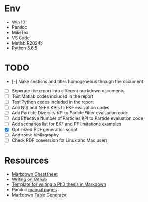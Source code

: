 # Env
- Win 10
- Pandoc
- MikeTex
- VS Code
- Matlab R2024b
- Python 3.6.5

# TODO
- [-] Make sections and titles homogeneous through the document
- [ ] Seperate the report into different markdown documents
- [ ] Test Matlab codes included in the report
- [ ] Test Python codes included in the report
- [ ] Add NIS and NEES KPIs to EKF evaluation codes
- [ ] Add Particle Diversity KPI to Paricle Filter evaluation code
- [ ] Add Effective Number of Particles KPI to Particle evaluation code
- [ ] Add scenarios list for EKF and PF limitations examples
- [x] Optimized PDF generation script
- [ ] Add some bibliography
- [ ] Check PDF conversion for Linux and Mac users

# Resources
- [Markdown Cheatsheet](https://github.com/adam-p/markdown-here/wiki/Markdown-Cheatsheet)
- [Writing on Github](https://docs.github.com/en/get-started/writing-on-github)
- [Template for writing a PhD thesis in Markdown](https://github.com/tompollard/phd_thesis_markdown)
- Pandoc [manual pages](https://pandoc.org/MANUAL.html)
- Markdown [Table Generator](https://www.tablesgenerator.com/markdown_tables)


